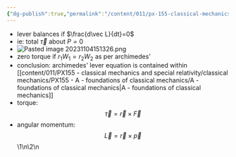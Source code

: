 ```yaml
---
{"dg-publish":true,"permalink":"/content/011/px-155-classical-mechanics-and-special-relativity/classical-mechanics/px-155-e-circular-motion-rotation-of-bodies/px-155-e7-back-to-levers/","noteIcon":"1","created":"2025-08-27T13:14:08.831+01:00","updated":"2024-11-26T19:56:30.000+00:00"}
---
```


- lever balances if $\frac{d\vec L}{dt}=0$
- ie: total $\vec\tau$ about $P=0$
- ![Pasted image 20231104151326.png](/img/user/pics/Pasted%20image%2020231104151326.png)
- zero torque if $r_{1}W_{1}=r_{2}W_{2}$ as per archimedes'
- conclusion: archimedes' lever equation is contained within [[content/011/PX155 - classical mechanics and special relativity/classical mechanics/PX155 - A - foundations of classical mechanics/A - foundations of classical mechanics\|A - foundations of classical mechanics]]
- torque:
$$\vec \tau = \vec r \times \vec F$$
- angular momentum:
$$\vec L = \vec r \times \vec p$$
\1\n\2\n